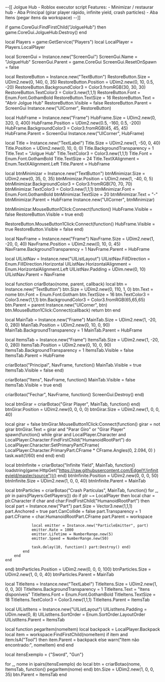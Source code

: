--[[
    Jolgue Hub - Roblox executor script
    Features:
    - Minimizar / restaurar hub
    - Aba Principal (girar player rápido, infinite yield, crash particles)
    - Aba Itens (pegar itens da workspace)
--]]

if game.CoreGui:FindFirstChild("JolgueHub") then
    game.CoreGui.JolgueHub:Destroy()
end

local Players = game:GetService("Players")
local LocalPlayer = Players.LocalPlayer

local ScreenGui = Instance.new("ScreenGui")
ScreenGui.Name = "JolgueHub"
ScreenGui.Parent = game.CoreGui
ScreenGui.ResetOnSpawn = false

local RestoreButton = Instance.new("TextButton")
RestoreButton.Size = UDim2.new(0, 140, 0, 35)
RestoreButton.Position = UDim2.new(0, 10, 0.5, -20)
RestoreButton.BackgroundColor3 = Color3.fromRGB(30, 30, 30)
RestoreButton.TextColor3 = Color3.new(1,1,1)
RestoreButton.Font = Enum.Font.GothamBold
RestoreButton.TextSize = 16
RestoreButton.Text = "Abrir Jolgue Hub"
RestoreButton.Visible = false
RestoreButton.Parent = ScreenGui
Instance.new("UICorner", RestoreButton)

local HubFrame = Instance.new("Frame")
HubFrame.Size = UDim2.new(0, 320, 0, 400)
HubFrame.Position = UDim2.new(0.5, -160, 0.5, -200)
HubFrame.BackgroundColor3 = Color3.fromRGB(45, 45, 45)
HubFrame.Parent = ScreenGui
Instance.new("UICorner", HubFrame)

local Title = Instance.new("TextLabel")
Title.Size = UDim2.new(1, -50, 0, 40)
Title.Position = UDim2.new(0, 10, 0, 0)
Title.BackgroundTransparency = 1
Title.Text = "Jolgue Hub"
Title.TextColor3 = Color3.new(1,1,1)
Title.Font = Enum.Font.GothamBold
Title.TextSize = 24
Title.TextXAlignment = Enum.TextXAlignment.Left
Title.Parent = HubFrame

local btnMinimizar = Instance.new("TextButton")
btnMinimizar.Size = UDim2.new(0, 35, 0, 35)
btnMinimizar.Position = UDim2.new(1, -40, 0, 5)
btnMinimizar.BackgroundColor3 = Color3.fromRGB(70, 70, 70)
btnMinimizar.TextColor3 = Color3.new(1,1,1)
btnMinimizar.Font = Enum.Font.GothamBold
btnMinimizar.TextSize = 20
btnMinimizar.Text = "-"
btnMinimizar.Parent = HubFrame
Instance.new("UICorner", btnMinimizar)

btnMinimizar.MouseButton1Click:Connect(function()
    HubFrame.Visible = false
    RestoreButton.Visible = true
end)

RestoreButton.MouseButton1Click:Connect(function()
    HubFrame.Visible = true
    RestoreButton.Visible = false
end)

local NavFrame = Instance.new("Frame")
NavFrame.Size = UDim2.new(1, -20, 0, 40)
NavFrame.Position = UDim2.new(0, 10, 0, 45)
NavFrame.BackgroundTransparency = 1
NavFrame.Parent = HubFrame

local UIListNav = Instance.new("UIListLayout")
UIListNav.FillDirection = Enum.FillDirection.Horizontal
UIListNav.HorizontalAlignment = Enum.HorizontalAlignment.Left
UIListNav.Padding = UDim.new(0, 10)
UIListNav.Parent = NavFrame

local function criarBotao(nome, parent, callback)
    local btn = Instance.new("TextButton")
    btn.Size = UDim2.new(0, 110, 1, 0)
    btn.Text = nome
    btn.Font = Enum.Font.Gotham
    btn.TextSize = 16
    btn.TextColor3 = Color3.new(1,1,1)
    btn.BackgroundColor3 = Color3.fromRGB(65,65,65)
    btn.Parent = parent
    Instance.new("UICorner", btn)
    btn.MouseButton1Click:Connect(callback)
    return btn
end

local MainTab = Instance.new("Frame")
MainTab.Size = UDim2.new(1, -20, 0, 280)
MainTab.Position = UDim2.new(0, 10, 0, 90)
MainTab.BackgroundTransparency = 1
MainTab.Parent = HubFrame

local ItemsTab = Instance.new("Frame")
ItemsTab.Size = UDim2.new(1, -20, 0, 280)
ItemsTab.Position = UDim2.new(0, 10, 0, 90)
ItemsTab.BackgroundTransparency = 1
ItemsTab.Visible = false
ItemsTab.Parent = HubFrame

criarBotao("Principal", NavFrame, function()
    MainTab.Visible = true
    ItemsTab.Visible = false
end)

criarBotao("Itens", NavFrame, function()
    MainTab.Visible = false
    ItemsTab.Visible = true
end)

criarBotao("Fechar", NavFrame, function()
    ScreenGui:Destroy()
end)

local btnGirar = criarBotao("Girar Player", MainTab, function() end)
btnGirar.Position = UDim2.new(0, 0, 0, 0)
btnGirar.Size = UDim2.new(1, 0, 0, 40)

local girar = false
btnGirar.MouseButton1Click:Connect(function()
    girar = not girar
    btnGirar.Text = girar and "Parar Giro" or "Girar Player"
    spawn(function()
        while girar and LocalPlayer.Character and LocalPlayer.Character:FindFirstChild("HumanoidRootPart") do
            LocalPlayer.Character:SetPrimaryPartCFrame(
                LocalPlayer.Character.PrimaryPart.CFrame * CFrame.Angles(0, 2.094, 0)
            )
            task.wait(1/60)
        end
    end)
end)

local btnInfinite = criarBotao("Infinite Yield", MainTab, function()
    loadstring(game:HttpGet("https://raw.githubusercontent.com/EdgeIY/infiniteyield/master/source"))()
end)
btnInfinite.Position = UDim2.new(0, 0, 0, 50)
btnInfinite.Size = UDim2.new(1, 0, 0, 40)
btnInfinite.Parent = MainTab

local btnParticles = criarBotao("Crash Partículas", MainTab, function()
    for _, plr in pairs(Players:GetPlayers()) do
        if plr ~= LocalPlayer then
            local char = plr.Character
            if char and char:FindFirstChild("HumanoidRootPart") then
                local part = Instance.new("Part")
                part.Size = Vector3.new(1,1,1)
                part.Anchored = true
                part.CanCollide = false
                part.Transparency = 1
                part.CFrame = char.HumanoidRootPart.CFrame
                part.Parent = workspace

                local emitter = Instance.new("ParticleEmitter", part)
                emitter.Rate = 1000
                emitter.Lifetime = NumberRange.new(5)
                emitter.Speed = NumberRange.new(50)

                task.delay(10, function() part:Destroy() end)
            end
        end
    end
end)
btnParticles.Position = UDim2.new(0, 0, 0, 100)
btnParticles.Size = UDim2.new(1, 0, 0, 40)
btnParticles.Parent = MainTab

local TitleItens = Instance.new("TextLabel")
TitleItens.Size = UDim2.new(1, 0, 0, 30)
TitleItens.BackgroundTransparency = 1
TitleItens.Text = "Itens disponíveis"
TitleItens.Font = Enum.Font.GothamBold
TitleItens.TextSize = 18
TitleItens.TextColor3 = Color3.new(1,1,1)
TitleItens.Parent = ItemsTab

local UIListItens = Instance.new("UIListLayout")
UIListItens.Padding = UDim.new(0, 8)
UIListItens.SortOrder = Enum.SortOrder.LayoutOrder
UIListItens.Parent = ItemsTab

local function pegarItem(nomeItem)
    local backpack = LocalPlayer.Backpack
    local item = workspace:FindFirstChild(nomeItem)
    if item and item:IsA("Tool") then
        item.Parent = backpack
    else
        warn("Item não encontrado:", nomeItem)
    end
end

local itensExemplo = {"Sword", "Gun"}

for _, nome in ipairs(itensExemplo) do
    local btn = criarBotao(nome, ItemsTab, function()
        pegarItem(nome)
    end)
    btn.Size = UDim2.new(1, 0, 0, 35)
    btn.Parent = ItemsTab
end
